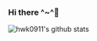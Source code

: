 ### Hi there ^~^👋

![hwk0911's github stats](https://github-readme-stats.vercel.app/api?username=hwk0911&show_icons=true&theme=merko)
